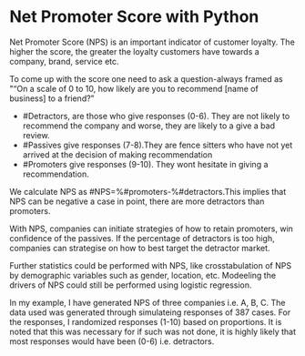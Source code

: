 # Net Promoter Score with Python

Net Promoter Score (NPS) is an important indicator of customer loyalty. 
The higher the score, the greater the loyalty customers have towards a company, brand, service etc.

To come up with the score one need to ask a question-always framed as "“On a scale of 0 to 10, how likely are you to recommend [name of business] to a friend?”

- #Detractors, are those who give responses (0-6). They are not likely to recommend the company and worse, they are likely to a give a bad review.
- #Passives give responses (7-8).They are fence sitters who have not yet arrived at the decision of making recommendation
- #Promoters give responses (9-10). They wont hesitate in giving a recommendation.

We calculate NPS as #NPS=%#promoters-%#detractors.This implies that NPS can be negative a case in point, there are more detractors than promoters.

With NPS, companies can initiate strategies of how to retain promoters, win confidence of the passives. If the percentage of detractors is too high,
companies can strategise on how to best target the detractor market.

Further statistics could be performed with NPS, like crosstabulation of NPS by demographic variables such as gender, location, etc. Modeeling the drivers of NPS could still be performed using logistic regression.

In my example, I have generated NPS of three companies i.e. A, B, C. The data used was generated through simulateing responses of 
387 cases. 
For the responses, I randomized responses (1-10) based on proportions. It is noted that this was necessary for if such was not done, 
it is highly likely that most responses would have been (0-6) i.e. detractors.
